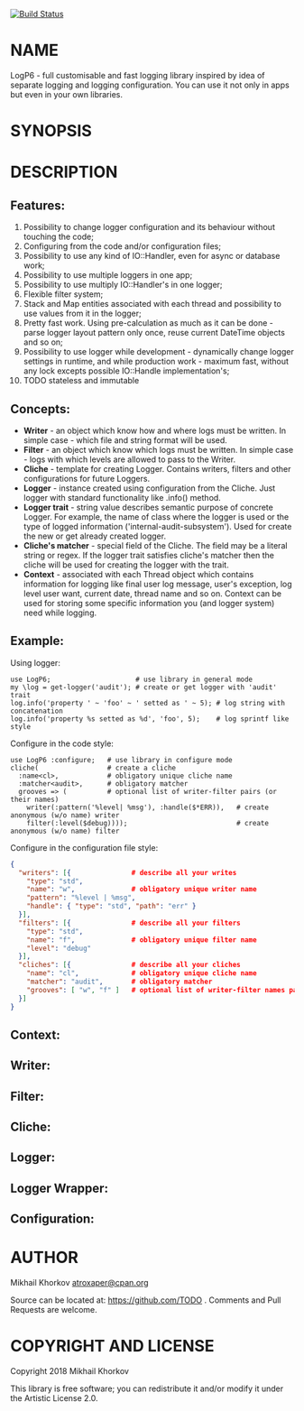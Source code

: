 [![Build Status](https://travis-ci.org/TODO)](https://travis-ci.org/TODO)

NAME
====

LogP6 - full customisable and fast logging library inspired by idea of separate
logging and logging configuration. You can use it not only in apps but even in
your own libraries.

SYNOPSIS
========

    

DESCRIPTION
===========

Features:
---------
1. Possibility to change logger configuration and its behaviour without touching
the code;
2. Configuring from the code and/or configuration files;
3. Possibility to use any kind of IO::Handler, even for async or database work;
4. Possibility to use multiple loggers in one app;
5. Possibility to use multiply IO::Handler's in one logger;
6. Flexible filter system;
7. Stack and Map entities associated with each thread and possibility to use
values from it in the logger;
8. Pretty fast work. Using pre-calculation as much as it can be done - parse
logger layout pattern only once, reuse current DateTime objects and so on; 
9. Possibility to use logger while development - dynamically change logger
settings in runtime, and while production work - maximum fast, without any lock
excepts possible IO::Handle implementation's;
10. TODO stateless and immutable

Concepts:
---------
- **Writer** - an object which know how and where logs must be written. In simple
case - which file and string format will be used. 
- **Filter** - an object which know which logs must be written. In simple case -
logs with which levels are allowed to pass to the Writer.
- **Cliche** - template for creating Logger. Contains writers, filters and other
configurations for future Loggers.
- **Logger** - instance created using configuration from the Cliche. Just logger
with standard functionality like .info() method.
- **Logger trait** - string value describes semantic purpose of concrete Logger. For
example, the name of class where the logger is used or the type of logged
information ('internal-audit-subsystem'). Used for create the new or get already
created logger.
- **Cliche's matcher** - special field of the Cliche. The field may be a literal
string or regex. If the logger trait satisfies cliche's matcher then the cliche
will be used for creating the logger with the trait.
- **Context** - associated with each Thread object which contains information
for logging like final user log message, user's exception, log level user want,
current date, thread name and so on. Context can be used for storing some
specific information you (and logger system) need while logging. 

Example:
--------
Using logger:
```perl6
use LogP6;                     # use library in general mode
my \log = get-logger('audit'); # create or get logger with 'audit' trait
log.info('property ' ~ 'foo' ~ ' setted as ' ~ 5); # log string with concatenation
log.info('property %s setted as %d', 'foo', 5);    # log sprintf like style
```

Configure in the code style:
```perl6
use LogP6 :configure;   # use library in configure mode
cliche(                 # create a cliche
  :name<cl>,            # obligatory unique cliche name
  :matcher<audit>,      # obligatory matcher
  grooves => (          # optional list of writer-filter pairs (or their names)
    writer(:pattern('%level| %msg'), :handle($*ERR)),   # create anonymous (w/o name) writer
    filter(:level($debug))));                           # create anonymous (w/o name) filter
```

Configure in the configuration file style:
```json
{
  "writers": [{               # describe all your writes
    "type": "std",
    "name": "w",              # obligatory unique writer name
    "pattern": "%level | %msg",
    "handle": { "type": "std", "path": "err" }
  }],
  "filters": [{               # describe all your filters
    "type": "std",
    "name": "f",              # obligatory unique filter name
    "level": "debug"
  }],
  "cliches": [{               # describe all your cliches
    "name": "cl",             # obligatory unique cliche name
    "matcher": "audit",       # obligatory matcher
    "grooves": [ "w", "f" ]   # optional list of writer-filter names pairs 
  }]
}
```

Context:
--------

Writer:
-------

Filter:
-------

Cliche:
-------

Logger:
-------

Logger Wrapper:
---------------

Configuration:
--------------

AUTHOR
======

Mikhail Khorkov <atroxaper@cpan.org>

Source can be located at: https://github.com/TODO . Comments and Pull Requests are welcome.

COPYRIGHT AND LICENSE
=====================

Copyright 2018 Mikhail Khorkov

This library is free software; you can redistribute it and/or modify it under the Artistic License 2.0.